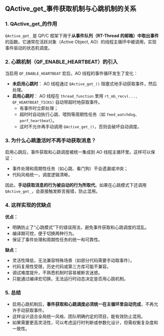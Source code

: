 
## QActive_get_事件获取机制与心跳机制的关系

### 1. QActive_get_的作用

`QActive_get_` 是 QP/C 框架下用于**从事件队列（RT-Thread 的邮箱）中取出事件**的函数。它通常在活跃对象（Active Object, AO）的线程主循环中被调用，实现事件驱动的状态机调度。

### 2. 心跳机制（QF_ENABLE_HEARTBEAT）的引入

当启用 `QF_ENABLE_HEARTBEAT` 宏后，AO 线程的事件循环发生了变化：

- **未启用心跳时**：
  AO 线程通过 `QActive_get_()` 阻塞式地手动获取事件，然后处理。
- **启用心跳时**：
  AO 线程在 `thread_function` 里用 `rt_mb_recv(..., QF_HEARTBEAT_TICKS)` 自动带超时地获取事件。
  - 有事件时立即处理；
  - 超时时自动执行心跳、喂狗等周期性任务（如 `feed_watchdog`、`perf_heartbeat`）。
  - 这时不允许再手动调用 `QActive_get_()`，否则会破坏自动调度。

### 3. 为什么心跳激活时不再手动获取消息？

启用心跳后，事件获取和心跳调度被统一集成到 AO 线程主循环里。这样可以保证：
- 事件处理和周期性任务（如心跳、看门狗）不会遗漏或冲突；
- 代码风格统一，调度逻辑清晰。

因此，**手动获取消息的行为被自动的行为所取代**。如果在心跳模式下还调用 `QActive_get_`，会直接触发断言报错，防止混用。

### 4. 这样实现的优缺点

**优点：**
- 明确防止了“心跳模式”下的错误用法，避免事件获取和心跳调度的混乱。
- 编译期可控，便于切换两种行为。
- 保证了事件处理和周期性任务的统一和可靠性。

**缺点：**
- 灵活性降低，无法兼容特殊场景（如部分代码需要手动取事件）。
- 代码复用性受限，历史代码或第三方库可能不兼容。
- 调试难度提升，不熟悉机制时容易被断言迷惑。
- 只能通过编译宏切换，无法运行时动态决定是否用心跳机制。

### 5. 总结

- 启用心跳机制后，**事件获取和心跳调度必须统一在主循环里自动完成**，不再允许手动获取事件。
- 这样设计适合全局统一风格、团队明确约定的项目，能有效防止混用。
- 如果需要更高灵活性，可以考虑运行时判断或参数化设计，但需权衡复杂度和一致性。
